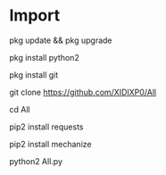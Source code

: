 # Import 

pkg update && pkg upgrade

pkg install python2 

pkg install git 

git clone https://github.com/XIDIXP0/All

cd All

pip2 install requests 

pip2 install mechanize 

python2 All.py
